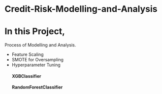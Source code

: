 # Credit-Risk-Modelling-and-Analysis

# In this Project, 
 Process of Modelling and Analysis.
- Feature Scaling
- SMOTE for Oversampling
- Hyperparameter Tuning
  #### XGBClassifier
  #### RandomForestClassifier
